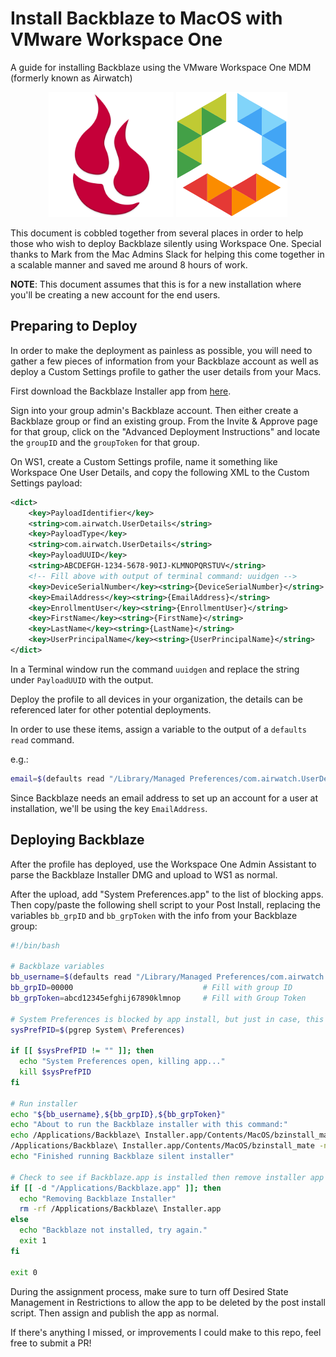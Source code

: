# Install Backblaze to MacOS with VMware Workspace One
 A guide for installing Backblaze using the VMware Workspace One MDM (formerly known as Airwatch)

<p align="center">
  <img height="200" src="/Assets/Backblaze Installer.png">
  <img height="200" src="/Assets/workspace-one.png">
</p>

This document is cobbled together from several places in order to help those who wish to deploy Backblaze silently using Workspace One. Special thanks to Mark from the Mac Admins Slack for helping this come together in a scalable manner and saved me around 8 hours of work.

**NOTE**: This document assumes that this is for a new installation where you'll be creating a new account for the end users.

## Preparing to Deploy

In order to make the deployment as painless as possible, you will need to gather a few pieces of information from your Backblaze account as well as deploy a Custom Settings profile to gather the user details from your Macs.

First download the Backblaze Installer app from [here](https://secure.backblaze.com/update.htm).

Sign into your group admin's Backblaze account. Then either create a Backblaze group or find an existing group. From the Invite & Approve page for that group, click on the "Advanced Deployment Instructions" and locate the `groupID` and the `groupToken` for that group.

On WS1, create a Custom Settings profile, name it something like Workspace One User Details, and copy the following XML to the Custom Settings payload:

```xml
<dict>
    <key>PayloadIdentifier</key>
    <string>com.airwatch.UserDetails</string>
    <key>PayloadType</key>
    <string>com.airwatch.UserDetails</string>
    <key>PayloadUUID</key>
    <string>ABCDEFGH-1234-5678-90IJ-KLMNOPQRSTUV</string>
    <!-- Fill above with output of terminal command: uuidgen -->
    <key>DeviceSerialNumber</key><string>{DeviceSerialNumber}</string>
    <key>EmailAddress</key><string>{EmailAddress}</string>
    <key>EnrollmentUser</key><string>{EnrollmentUser}</string>
    <key>FirstName</key><string>{FirstName}</string>
    <key>LastName</key><string>{LastName}</string>
    <key>UserPrincipalName</key><string>{UserPrincipalName}</string>
</dict>
```

In a Terminal window run the command `uuidgen` and replace the string under `PayloadUUID` with the output.

Deploy the profile to all devices in your organization, the details can be referenced later for other potential deployments.

In order to use these items, assign a variable to the output of a `defaults read` command.

e.g.:
```bash
email=$(defaults read "/Library/Managed Preferences/com.airwatch.UserDetails" EmailAddress)
```

Since Backblaze needs an email address to set up an account for a user at installation, we'll be using the key  `EmailAddress`.



## Deploying Backblaze

After the profile has deployed, use the Workspace One Admin Assistant to parse the Backblaze Installer DMG and upload to WS1 as normal.

After the upload, add "System Preferences.app" to the list of blocking apps. Then copy/paste the following shell script to your Post Install, replacing the variables `bb_grpID` and `bb_grpToken` with the info from your Backblaze group:

```bash
#!/bin/bash

# Backblaze variables
bb_username=$(defaults read "/Library/Managed Preferences/com.airwatch.UserDetails.plist" EmailAddress)
bb_grpID=00000                             # Fill with group ID
bb_grpToken=abcd12345efghij67890klmnop     # Fill with Group Token

# System Preferences is blocked by app install, but just in case, this checks for it and then kills the process if so
sysPrefPID=$(pgrep System\ Preferences)

if [[ $sysPrefPID != "" ]]; then
  echo "System Preferences open, killing app..."
  kill $sysPrefPID
fi

# Run installer
echo "${bb_username},${bb_grpID},${bb_grpToken}"
echo "About to run the Backblaze installer with this command:"
echo /Applications/Backblaze\ Installer.app/Contents/MacOS/bzinstall_mate -nogui  -createaccount "$bb_username" none "$bb_grpID" "$bb_grpToken"
/Applications/Backblaze\ Installer.app/Contents/MacOS/bzinstall_mate -nogui  -createaccount "$bb_username" none "$bb_grpID" "$bb_grpToken"
echo "Finished running Backblaze silent installer"

# Check to see if Backblaze.app is installed then remove installer app
if [[ -d "/Applications/Backblaze.app" ]]; then
  echo "Removing Backblaze Installer"
  rm -rf /Applications/Backblaze\ Installer.app
else
  echo "Backblaze not installed, try again."
  exit 1
fi

exit 0
```

During the assignment process, make sure to turn off Desired State Management in Restrictions to allow the app to be deleted by the post install script. Then assign and publish the app as normal.

If there's anything I missed, or improvements I could make to this repo, feel free to submit a PR!
